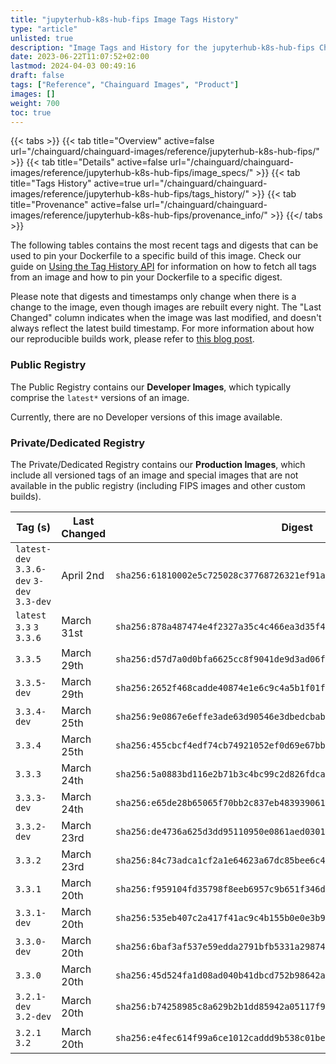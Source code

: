 ```yaml
---
title: "jupyterhub-k8s-hub-fips Image Tags History"
type: "article"
unlisted: true
description: "Image Tags and History for the jupyterhub-k8s-hub-fips Chainguard Image"
date: 2023-06-22T11:07:52+02:00
lastmod: 2024-04-03 00:49:16
draft: false
tags: ["Reference", "Chainguard Images", "Product"]
images: []
weight: 700
toc: true
---
```


{{< tabs >}}
{{< tab title="Overview" active=false url="/chainguard/chainguard-images/reference/jupyterhub-k8s-hub-fips/" >}}
{{< tab title="Details" active=false url="/chainguard/chainguard-images/reference/jupyterhub-k8s-hub-fips/image_specs/" >}}
{{< tab title="Tags History" active=true url="/chainguard/chainguard-images/reference/jupyterhub-k8s-hub-fips/tags_history/" >}}
{{< tab title="Provenance" active=false url="/chainguard/chainguard-images/reference/jupyterhub-k8s-hub-fips/provenance_info/" >}}
{{</ tabs >}}

The following tables contains the most recent tags and digests that can be used to pin your Dockerfile to a specific build of this image. Check our guide on [Using the Tag History API](/chainguard/chainguard-images/using-the-tag-history-api/) for information on how to fetch all tags from an image and how to pin your Dockerfile to a specific digest.

Please note that digests and timestamps only change when there is a change to the image, even though images are rebuilt every night. The "Last Changed" column indicates when the image was last modified, and doesn't always reflect the latest build timestamp. For more information about how our reproducible builds work, please refer to [this blog post](https://www.chainguard.dev/unchained/reproducing-chainguards-reproducible-image-builds).

### Public Registry
The Public Registry contains our **Developer Images**, which typically comprise the `latest*` versions of an image.

Currently, there are no Developer versions of this image available.

### Private/Dedicated Registry
The Private/Dedicated Registry contains our **Production Images**, which include all versioned tags of an image and special images that are not available in the public registry (including FIPS images and other custom builds).

| Tag (s)                                     | Last Changed | Digest                                                                    |
|---------------------------------------------|--------------|---------------------------------------------------------------------------|
|  `latest-dev` `3.3.6-dev` `3-dev` `3.3-dev` | April 2nd    | `sha256:61810002e5c725028c37768726321ef91aff4e08b1a230e33f276dcb715e9b8f` |
|  `latest` `3.3` `3` `3.3.6`                 | March 31st   | `sha256:878a487474e4f2327a35c4c466ea3d35f434e00bfefb53402daf4579d13922ef` |
|  `3.3.5`                                    | March 29th   | `sha256:d57d7a0d0bfa6625cc8f9041de9d3ad06f2264b97e8291c555746c7473181ee2` |
|  `3.3.5-dev`                                | March 29th   | `sha256:2652f468cadde40874e1e6c9c4a5b1f01f2ec913b1a503e55081d8b214d9a43d` |
|  `3.3.4-dev`                                | March 25th   | `sha256:9e0867e6effe3ade63d90546e3dbedcbabe3beba145919570a685dc1371d9ab4` |
|  `3.3.4`                                    | March 25th   | `sha256:455cbcf4edf74cb74921052ef0d69e67bb80e8c8c7dd7ff3e9d86cec7829d4f4` |
|  `3.3.3`                                    | March 24th   | `sha256:5a0883bd116e2b71b3c4bc99c2d826fdca9de3ea3cccc1d38c609f00fe487989` |
|  `3.3.3-dev`                                | March 24th   | `sha256:e65de28b65065f70bb2c837eb48393906168fb62d659a7a45b54783c141d41f1` |
|  `3.3.2-dev`                                | March 23rd   | `sha256:de4736a625d3dd95110950e0861aed0301aedc4b0df5d43303f34639c82f11c3` |
|  `3.3.2`                                    | March 23rd   | `sha256:84c73adca1cf2a1e64623a67dc85bee6c48352133b68fac931dc9add2c836a4a` |
|  `3.3.1`                                    | March 20th   | `sha256:f959104fd35798f8eeb6957c9b651f346d51dd024f05f1d3661682b2e75e2364` |
|  `3.3.1-dev`                                | March 20th   | `sha256:535eb407c2a417f41ac9c4b155b0e0e3b9702b42c15ca30004cad64ce70a6745` |
|  `3.3.0-dev`                                | March 20th   | `sha256:6baf3af537e59edda2791bfb5331a29874b7da9aad824d3abf4e66d3ce893367` |
|  `3.3.0`                                    | March 20th   | `sha256:45d524fa1d08ad040b41dbcd752b98642ab81f52e52ae7db58e060c9bef10d2a` |
|  `3.2.1-dev` `3.2-dev`                      | March 20th   | `sha256:b74258985c8a629b2b1dd85942a05117f934540bc3e02b674b46f004d9b2713c` |
|  `3.2.1` `3.2`                              | March 20th   | `sha256:e4fec614f99a6ce1012caddd9b538c01beb2d61820416a9c176368fc0bb7c5ea` |

